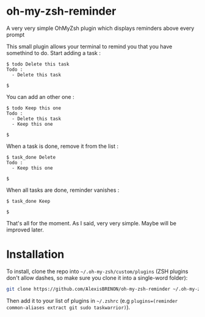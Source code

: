 # oh-my-zsh-reminder
A very very simple OhMyZsh plugin which displays reminders above every prompt

This small plugin allows your terminal to remind you that you have somethind to do.
Start adding a task :

    $ todo Delete this task
    Todo :
      - Delete this task

    $

You can add an other one :

    $ todo Keep this one
    Todo :
      - Delete this task
      - Keep this one

    $

When a task is done, remove it from the list :

    $ task_done Delete
    Todo :
      - Keep this one

    $

When all tasks are done, reminder vanishes :

    $ task_done Keep

    $

That's all for the moment. As I said, very very simple. Maybe will be improved later.

# Installation

To install, clone the repo into `~/.oh-my-zsh/custom/plugins` (ZSH plugins don't allow dashes, so make sure you clone it into a single-word folder):
``` bash
git clone https://github.com/AlexisBRENON/oh-my-zsh-reminder ~/.oh-my-zsh/custom/plugins/reminder
```

Then add it to your list of plugins in `~/.zshrc` (e.g `plugins=(reminder common-aliases extract git sudo taskwarrior)`).

